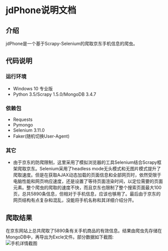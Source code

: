 jdPhone说明文档
==
介绍
 - 
jdPhone是一个基于Scrapy-Selenium的爬取京东手机信息的爬虫。<br>

代码说明
--
### 运行环境
* Windows 10 专业版<br>
* Python 3.5/Scrapy 1.5.0/MongoDB 3.4.7<br>

### 依赖包
* Requests<br>
* Pymongo<br>
* Selenium 3.11.0
* Faker(随机切换User-Agent)<br>

### 其它
* 由于京东的防爬限制，这里采用了模拟浏览器的工具Selenium结合Scrapy框架爬取京东。Selenium采用了headless mode无头模式和无图片模式提升了爬取速度。但是在获取AJAX动态加载的页面信息和全部网页时，依然受限于电脑性能和网页响应速度，还是设置了等待页面渲染时间，以定位需要的页面元素。整个爬虫的爬取的速度不快，而且京东也限制了整个搜索页面最大100页，总共5890条信息，但相对于手机信息，应该也够用了。最后由于京东的网页结构有点复杂和混乱，没能将手机名称和其详细介绍分开。

爬取结果
-
在京东网站上总共爬取了5890条有关手机商品的有效信息。结果由爬虫先存储在MongoDB中，再导出为Excle文件。部分数据如下截图:<br>
![手机详情截图](https://github.com/lanluyu/jingdong/blob/master/phone.PNG)
